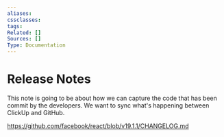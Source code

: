 ```yaml
---
aliases:
cssclasses:
tags:
Related: []
Sources: []
Type: Documentation
---
```

# Release Notes

This note is going to be about how we can capture the code that has been commit by the developers. We want to sync what's happening between ClickUp and GitHub.

https://github.com/facebook/react/blob/v19.1.1/CHANGELOG.md